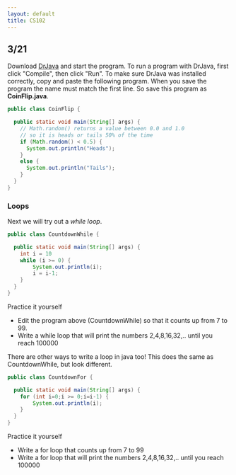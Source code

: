 ```yaml
---
layout: default
title: CS102
---
```


## 3/21

Download [DrJava](http://www.drjava.org/) and start the program.
To run a program with DrJava, first click "Compile", then click "Run".
To make sure DrJava was installed correctly, copy and paste the following program.
When you save the program the name must match the first line.
So save this program as **CoinFlip.java**.

```java
public class CoinFlip {

  public static void main(String[] args) {
    // Math.random() returns a value between 0.0 and 1.0
    // so it is heads or tails 50% of the time
    if (Math.random() < 0.5) {
      System.out.println("Heads");
    }
    else {
      System.out.println("Tails");          
    }
  }
}
```
### Loops

Next we will try out a *while loop*.

```java
public class CountdownWhile {

  public static void main(String[] args) {
    int i = 10
    while (i >= 0) {
        System.out.println(i);
        i = i-1;
    }
  }
}
```

Practice it yourself
- Edit the program above (CountdownWhile) so that it counts up from 7 to 99.
- Write a while loop that will print the numbers 2,4,8,16,32,.. until you reach 100000

There are other ways to write a loop in java too!
This does the same as CountdownWhile, but look different.

```java
public class CountdownFor {

  public static void main(String[] args) {
    for (int i=0;i >= 0;i=i-1) {
        System.out.println(i);
    }
  }
}
```

Practice it yourself
- Write a for loop that counts up from 7 to 99
- Write a for loop that will print the numbers 2,4,8,16,32,.. until you reach 100000
